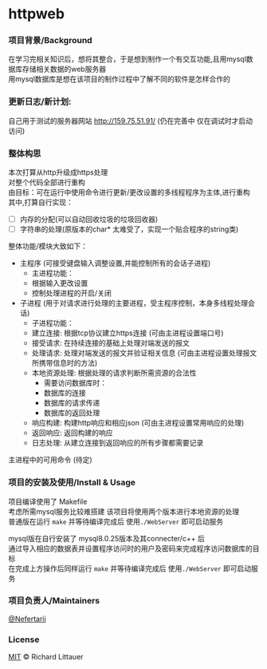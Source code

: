 # httpweb
### 项目背景/Background
在学习完相关知识后，想将其整合，于是想到制作一个有交互功能,且用mysql数据库存储相关数据的web服务器  
用mysql数据库是想在该项目的制作过程中了解不同的软件是怎样合作的  
### 更新日志/新计划:
自己用于测试的服务器网站 http://159.75.51.91/ (仍在完善中 仅在调试时才启动访问)  

### 整体构思
本次打算从http升级成https处理  
对整个代码全部进行重构   
由目标：可在运行中使用命令进行更新/更改设置的多线程程序为主体,进行重构  
其中,打算自行实现：  
- [ ] 内存的分配(可以自动回收垃圾的垃圾回收器)  
- [ ] 字符串的处理(原版本的char* 太难受了，实现一个贴合程序的string类)  

整体功能/模块大致如下：  
* 主程序 (可接受键盘输入调整设置,并能控制所有的会话子进程)
	* 主进程功能：  
	* 根据输入更改设置
	* 控制处理进程的开启/关闭 
* 子进程 (用于对请求进行处理的主要进程，受主程序控制，本身多线程处理会话)  
	* 子进程功能：   
	* 建立连接: 根据tcp协议建立https连接 (可由主进程设置端口号)
	* 接受请求: 在持续连接的基础上处理对端发送的报文
	* 处理请求: 处理对端发送的报文并验证相关信息 (可由主进程设置处理报文所携带信息时的方法)
	* 本地资源处理: 根据处理的请求判断所需资源的合法性
		* 需要访问数据库时：  
		* 数据库的连接
		* 数据库的请求传递
		* 数据库的返回处理
	* 响应构建: 构建http响应和相应json (可由主进程设置常用响应的处理)
	* 返回响应: 返回构建的响应 
	* 日志处理: 从建立连接到返回响应的所有步骤都需要记录

主进程中的可用命令 (待定)  

### 项目的安装及使用/Install & Usage
项目编译使用了 Makefile   
考虑所需mysql服务比较难搭建 该项目将使用两个版本进行本地资源的处理  
普通版在运行 ```make``` 并等待编译完成后 使用```./WebServer``` 即可启动服务

mysql版在自行安装了 mysql8.0.25版本及其connecter/c++ 后  
通过导入相应的数据表并设置程序访问时的用户及密码来完成程序访问数据库的目标  
在完成上方操作后同样运行 ```make``` 并等待编译完成后 使用```./WebServer``` 即可启动服务  

### 项目负责人/Maintainers

[@Nefertarii](https://github.com/Nefertarii)

### License

[MIT]() © Richard Littauer


